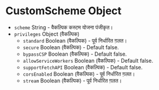 # CustomScheme Object

* `scheme` String - वैकल्पिक कस्टम योजना पंजीकृत।
* `privileges` Object (वैकल्पिक)
  * `standard` Boolean (वैकल्पिक) - पूर्व निर्धारित ग़लत।
  * `secure` Boolean (वैकल्पिक) - Default false.
  * `bypassCSP` Boolean (वैकल्पिक) - Default false.
  * `allowServiceWorkers` Boolean (वैकल्पिक) - Default false.
  * `supportFetchAPI` Boolean (वैकल्पिक) - Default false.
  * `corsEnabled` Boolean (वैकल्पिक) - पूर्व निर्धारित ग़लत।
  * `stream` Boolean (वैकल्पिक) - पूर्व निर्धारित ग़लत।
